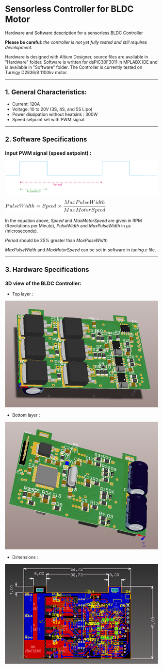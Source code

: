 # Sensorless Controller for BLDC Motor
Hardware and Software description for a sensorless BLDC Controller

**Please be careful**: _the controller is not yet fully tested and still requires development._

Hardware is designed with Altium Designer, source files are available in "Hardware" folder.
Software is written for dsPIC30F3011 in MPLABX IDE and is available in "Software" folder.
The Controller is currently tested on Turnigy D2836/8 1100kv motor.

___

## 1. General Characteristics:
-	Current: 120A
-	Voltage: 10 to 20V (3S, 4S, and 5S Lipo) 
-	Power dissipation without heatsink : 300W
-	Speed setpoint set with PWM signal 

___

## 2. Software Specifications

### Input PWM signal (speed setpoint) :

![Alt text](/_pictures/chrono1.png?raw=true)

![Alt text](/_pictures/equ1.gif?raw=true)

In the equation above, *Speed* and *MaxMotorSpeed* are given in RPM (Revolutions per Minute), *PulseWidth* and *MaxPulseWidth* in µs (microseconde).

*Period* should be 25% greater than *MaxPulseWidth*

*MaxPulseWidth* and *MaxMotorSpeed* can be set in software in *tuning.c* file.

___

## 3. Hardware Specifications

### 3D view of the BLDC Controller: 

-	Top layer :

![Alt text](/_pictures/toplayer.png?raw=true)
-	Bottom layer :

![Alt text](/_pictures/bottomlayer.png?raw=true)
- Dimensions : 

![Alt text](/_pictures/dimensions.png?raw=true)
